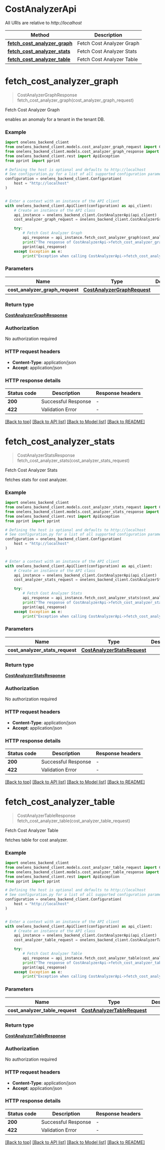 # CostAnalyzerApi

All URIs are relative to *http://localhost*

Method | Description
------------- | -------------
[**fetch_cost_analyzer_graph**](CostAnalyzerApi.md#fetch_cost_analyzer_graph) | Fetch Cost Analyzer Graph
[**fetch_cost_analyzer_stats**](CostAnalyzerApi.md#fetch_cost_analyzer_stats) | Fetch Cost Analyzer Stats
[**fetch_cost_analyzer_table**](CostAnalyzerApi.md#fetch_cost_analyzer_table) | Fetch Cost Analyzer Table


# **fetch_cost_analyzer_graph**
> CostAnalyzerGraphResponse fetch_cost_analyzer_graph(cost_analyzer_graph_request)

Fetch Cost Analyzer Graph

enables an anomaly for a tenant in the tenant DB.

### Example


```python
import onelens_backend_client
from onelens_backend_client.models.cost_analyzer_graph_request import CostAnalyzerGraphRequest
from onelens_backend_client.models.cost_analyzer_graph_response import CostAnalyzerGraphResponse
from onelens_backend_client.rest import ApiException
from pprint import pprint

# Defining the host is optional and defaults to http://localhost
# See configuration.py for a list of all supported configuration parameters.
configuration = onelens_backend_client.Configuration(
    host = "http://localhost"
)


# Enter a context with an instance of the API client
with onelens_backend_client.ApiClient(configuration) as api_client:
    # Create an instance of the API class
    api_instance = onelens_backend_client.CostAnalyzerApi(api_client)
    cost_analyzer_graph_request = onelens_backend_client.CostAnalyzerGraphRequest() # CostAnalyzerGraphRequest | 

    try:
        # Fetch Cost Analyzer Graph
        api_response = api_instance.fetch_cost_analyzer_graph(cost_analyzer_graph_request)
        print("The response of CostAnalyzerApi->fetch_cost_analyzer_graph:\n")
        pprint(api_response)
    except Exception as e:
        print("Exception when calling CostAnalyzerApi->fetch_cost_analyzer_graph: %s\n" % e)
```



### Parameters


Name | Type | Description  | Notes
------------- | ------------- | ------------- | -------------
 **cost_analyzer_graph_request** | [**CostAnalyzerGraphRequest**](CostAnalyzerGraphRequest.md)|  | 

### Return type

[**CostAnalyzerGraphResponse**](CostAnalyzerGraphResponse.md)

### Authorization

No authorization required

### HTTP request headers

 - **Content-Type**: application/json
 - **Accept**: application/json

### HTTP response details

| Status code | Description | Response headers |
|-------------|-------------|------------------|
**200** | Successful Response |  -  |
**422** | Validation Error |  -  |

[[Back to top]](#) [[Back to API list]](../README.md#documentation-for-api-endpoints) [[Back to Model list]](../README.md#documentation-for-models) [[Back to README]](../README.md)

# **fetch_cost_analyzer_stats**
> CostAnalyzerStatsResponse fetch_cost_analyzer_stats(cost_analyzer_stats_request)

Fetch Cost Analyzer Stats

fetches stats for cost analyzer.

### Example


```python
import onelens_backend_client
from onelens_backend_client.models.cost_analyzer_stats_request import CostAnalyzerStatsRequest
from onelens_backend_client.models.cost_analyzer_stats_response import CostAnalyzerStatsResponse
from onelens_backend_client.rest import ApiException
from pprint import pprint

# Defining the host is optional and defaults to http://localhost
# See configuration.py for a list of all supported configuration parameters.
configuration = onelens_backend_client.Configuration(
    host = "http://localhost"
)


# Enter a context with an instance of the API client
with onelens_backend_client.ApiClient(configuration) as api_client:
    # Create an instance of the API class
    api_instance = onelens_backend_client.CostAnalyzerApi(api_client)
    cost_analyzer_stats_request = onelens_backend_client.CostAnalyzerStatsRequest() # CostAnalyzerStatsRequest | 

    try:
        # Fetch Cost Analyzer Stats
        api_response = api_instance.fetch_cost_analyzer_stats(cost_analyzer_stats_request)
        print("The response of CostAnalyzerApi->fetch_cost_analyzer_stats:\n")
        pprint(api_response)
    except Exception as e:
        print("Exception when calling CostAnalyzerApi->fetch_cost_analyzer_stats: %s\n" % e)
```



### Parameters


Name | Type | Description  | Notes
------------- | ------------- | ------------- | -------------
 **cost_analyzer_stats_request** | [**CostAnalyzerStatsRequest**](CostAnalyzerStatsRequest.md)|  | 

### Return type

[**CostAnalyzerStatsResponse**](CostAnalyzerStatsResponse.md)

### Authorization

No authorization required

### HTTP request headers

 - **Content-Type**: application/json
 - **Accept**: application/json

### HTTP response details

| Status code | Description | Response headers |
|-------------|-------------|------------------|
**200** | Successful Response |  -  |
**422** | Validation Error |  -  |

[[Back to top]](#) [[Back to API list]](../README.md#documentation-for-api-endpoints) [[Back to Model list]](../README.md#documentation-for-models) [[Back to README]](../README.md)

# **fetch_cost_analyzer_table**
> CostAnalyzerTableResponse fetch_cost_analyzer_table(cost_analyzer_table_request)

Fetch Cost Analyzer Table

fetches table for cost analyzer.

### Example


```python
import onelens_backend_client
from onelens_backend_client.models.cost_analyzer_table_request import CostAnalyzerTableRequest
from onelens_backend_client.models.cost_analyzer_table_response import CostAnalyzerTableResponse
from onelens_backend_client.rest import ApiException
from pprint import pprint

# Defining the host is optional and defaults to http://localhost
# See configuration.py for a list of all supported configuration parameters.
configuration = onelens_backend_client.Configuration(
    host = "http://localhost"
)


# Enter a context with an instance of the API client
with onelens_backend_client.ApiClient(configuration) as api_client:
    # Create an instance of the API class
    api_instance = onelens_backend_client.CostAnalyzerApi(api_client)
    cost_analyzer_table_request = onelens_backend_client.CostAnalyzerTableRequest() # CostAnalyzerTableRequest | 

    try:
        # Fetch Cost Analyzer Table
        api_response = api_instance.fetch_cost_analyzer_table(cost_analyzer_table_request)
        print("The response of CostAnalyzerApi->fetch_cost_analyzer_table:\n")
        pprint(api_response)
    except Exception as e:
        print("Exception when calling CostAnalyzerApi->fetch_cost_analyzer_table: %s\n" % e)
```



### Parameters


Name | Type | Description  | Notes
------------- | ------------- | ------------- | -------------
 **cost_analyzer_table_request** | [**CostAnalyzerTableRequest**](CostAnalyzerTableRequest.md)|  | 

### Return type

[**CostAnalyzerTableResponse**](CostAnalyzerTableResponse.md)

### Authorization

No authorization required

### HTTP request headers

 - **Content-Type**: application/json
 - **Accept**: application/json

### HTTP response details

| Status code | Description | Response headers |
|-------------|-------------|------------------|
**200** | Successful Response |  -  |
**422** | Validation Error |  -  |

[[Back to top]](#) [[Back to API list]](../README.md#documentation-for-api-endpoints) [[Back to Model list]](../README.md#documentation-for-models) [[Back to README]](../README.md)

